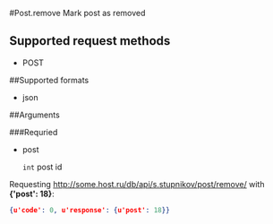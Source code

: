 #Post.remove
Mark post as removed

## Supported request methods 
* POST

##Supported formats
* json

##Arguments


###Requried
* post

   ```int``` post id


Requesting http://some.host.ru/db/api/s.stupnikov/post/remove/ with **{'post': 18}**:
```json
{u'code': 0, u'response': {u'post': 18}}
```
